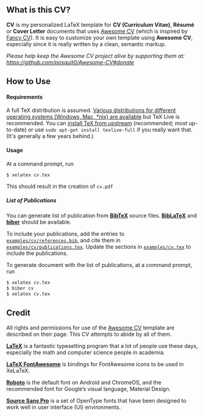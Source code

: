 ## What is this CV?

**CV** is my personalized LaTeX template for **CV (Curriculum Vitae)**, **Résumé** or **Cover Letter** documents that uses [Awesome CV](https://github.com/posquit0/Awesome-CV) (which is inspired by [Fancy CV](https://www.sharelatex.com/templates/cv-or-resume/fancy-cv)). It is easy to customize your own template using **Awesome CV**, especially since it is really written by a clean, semantic markup.

*Please help keep the Awesome CV project alive by supporting them at: https://github.com/posquit0/Awesome-CV#donate*

## How to Use

#### Requirements

A full TeX distribution is assumed.  [Various distributions for different operating systems (Windows, Mac, \*nix) are available](http://tex.stackexchange.com/q/55437) but TeX Live is recommended.
You can [install TeX from upstream](http://tex.stackexchange.com/q/1092) (recommended; most up-to-date) or use `sudo apt-get install texlive-full` if you really want that.  (It's generally a few years behind.)

#### Usage

At a command prompt, run

```bash
$ xelatex cv.tex
```

This should result in the creation of ``cv.pdf``

##### List of Publications

You can generate list of publication from [**BibTeX**](http://www.bibtex.org/) source files.
[**BibLaTeX**](https://www.ctan.org/pkg/biblatex) and [**biber**](https://www.ctan.org/pkg/biber) should be available.

To include your publications, add the entries to [`examples/cv/references.bib`](examples/cv/references.bib),
and cite them in [`examples/cv/publications.tex`](examples/cv/publications.tex).
Update the sections in [`examples/cv.tex`](examples/cv.tex) to include the publications.

To generate document with the list of publications, at a command prompt, run

```bash
$ xelatex cv.tex
$ biber cv
$ xelatex cv.tex
```

## Credit

All rights and permissions for use of the [Awesome CV](https://github.com/posquit0/Awesome-CV) template are described on their page. This CV attempts to abide by all of them.

[**LaTeX**](http://www.latex-project.org) is a fantastic typesetting program that a lot of people use these days, especially the math and computer science people in academia.

[**LaTeX FontAwesome**](https://github.com/furl/latex-fontawesome) is bindings for FontAwesome icons to be used in XeLaTeX.

[**Roboto**](https://github.com/google/roboto) is the default font on Android and ChromeOS, and the recommended font for Google’s visual language, Material Design.

[**Source Sans Pro**](https://github.com/adobe-fonts/source-sans-pro) is a set of OpenType fonts that have been designed to work well in user interface (UI) environments.
